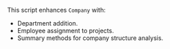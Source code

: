 This script enhances `Company` with:
- Department addition.
- Employee assignment to projects.
- Summary methods for company structure analysis.
